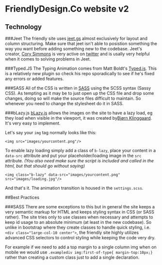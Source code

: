 FriendlyDesign.Co website v2
============

## Technology

###Jeet
The friendly site uses [jeet.gs](http://www.jeet.gs) almost exclusively for layout and column structuring. Make sure that jeet isn't able to posistion something the way you want before adding something new to the codebase. Jeet's creator, [Cory Simmons](https://github.com/corysimmons) is very active on [twitter](https://twitter.com/ccccory) and is usally very helpful when it comes to solving problems in Jeet.

###Typed.JS
The Typing Animation comes from Matt Boldt's [Typed.js](..mattboldt/typed.js/). This is a relatively new plugin so check his repo sporadically to see if he's fixed any errors or added features.

###SASS
All of the CSS is written in [SASS](http://sass-lang.com/) using the SCSS syntax (Sassy CSS). As tempting as it may be to just open up the CSS file and drop some changes, doing so will make the source files difficult to maintain. So whenever you need to change the stylesheet do it in SASS.

###bLazy.js
[bLazy.js](..dinbror/blazy) allows the images on the site to have a lazy load, eg they load when visible in the viewport, it was created by[Bjørn Klinggaard](http://dinbror.dk/). It's very easy to implement.

Let's say your `img` tag normally looks like this:

```
<img src="images/yourcontent.png"/>
```
To enable lazy loading simply add a class of `b-lazy`, place your content in a `data-src` attribute and put your placeholder/loading image in the `src` attribute. *(You also need make sure the script is included and called in the html, but that should go without saying)*
```
<img class="b-lazy" data-src="images/yourcontent.png" src="images/loading.jpg"/>
```
And that's it. The animation transition is housed in the `settings.scss`.

##Best Practices

###SASS
There are some exceptions to this but in general the site keeps a very semantic markup for HTML and keeps styling syntax in CSS (or SASS rather). The site tries only to use classes when necessary and attempts to keep id usage to an absolute minimum (at least in the new codebase). So unlike in bootstrap where they create classes to handle quick styling, i.e. `<div class="large-col-10 center">`, the friendly site highly utilizes advanced CSS selectors to control styling while keeping the code very dry.

For example if we need to add a top margin to a single column img when on mobile we would use `.examplediv img:first-of-type{ margin-top:10px;}` rather than creating a custom class just to add a single declaration. 
